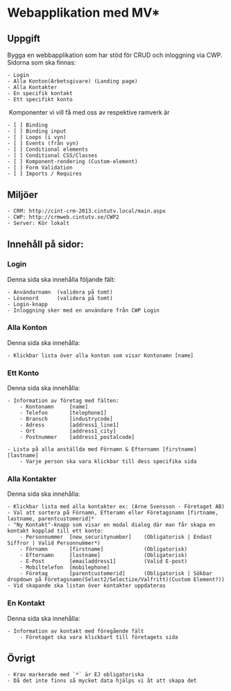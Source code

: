 # Webapplikation med MV*

## Uppgift
Bygga en webbapplikation som har stöd för CRUD och inloggning via CWP. Sidorna som ska finnas:

    - Login
    - Alla Konton(Arbetsgivare) (Landing page)
    - Alla Kontakter
    - En specifik kontakt
    - Ett specifikt konto
​
Komponenter vi vill få med oss av respektive ramverk är

    - [ ] Binding
    - [ ] Binding input
    - [ ] Loops (i vyn)
    - [ ] Events (från vyn)
    - [ ] Conditional elements
    - [ ] Conditional CSS/Classes
    - [ ] Komponent-rendering (Custom-element)
    - [ ] Form Validation
    - [ ] Imports / Requires

## Miljöer
    - CRM: http://cint-crm-2013.cintutv.local/main.aspx
    - CWP: http://crmweb.cintutv.se/CWP2
    - Server: Kör lokalt

## Innehåll på sidor:
### Login
Denna sida ska innehålla följande fält:

    - Användarnamn  (validera på tomt)
    - Lösenord      (validera på tomt)
    - Login-knapp
    - Inloggning sker med en användare från CWP Login


### Alla Konton
Denna sida ska innehålla:

    - Klickbar lista över alla konton som visar Kontonamn [name]


### Ett Konto
Denna sida ska innehålla:

    - Information av företag med fälten:
        - Kontonamn     [name]
        - Telefon       [telephone1]
        - Bransch       [industrycode]
        - Adress        [address1_line1]
        - Ort           [address1_city]
        - Postnummer    [address1_postalcode]

    - Lista på alla anställda med Förnamn & Efternamn [firstname] [lastname]
        - Varje person ska vara klickbar till dess specifika sida


### Alla Kontakter
Denna sida ska innehålla:

    - Klickbar lista med alla kontakter ex: (Arne Svensson - Företaget AB)
    - Val att sortera på Förnamn, Efteramn eller Företagsnamn [firtname, lastname, parentcustomerid]*
    - "Ny Kontakt"-knapp som visar en modal dialog där man får skapa en kontakt kopplad till ett konto:
        - Personnummer  [new_securitynumber]    (Obligatorisk | Endast Siffror | Valid Personnummer*)
        - Förnamn       [firstname]             (Obligatorisk)
        - Efternamn     [lastname]              (Obligatorisk)
        - E-Post        [emailaddress1]         (Valid E-post)
        - Mobiltelefon  [mobilephone]
        - Företag       [parentcustomerid]      (Obligatorisk | Sökbar dropdown på Företagsnamn(Select2/Selectize/Valfritt)(Custom Element?))
    - Vid skapande ska listan över kontakter uppdateras


### En Kontakt
Denna sida ska innehålla:

    - Information av kontakt med föregående fält
        - Företaget ska vara klickbart till företagets sida


## Övrigt
    - Krav markerade med `*` är EJ obligatoriska
    - Då det inte finns så mycket data hjälps vi åt att skapa det